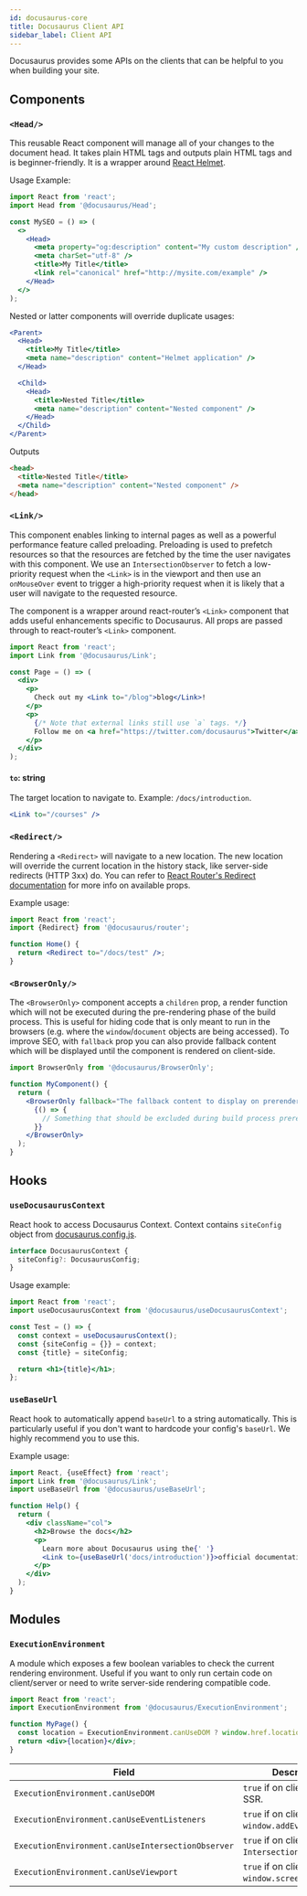 ```yaml
---
id: docusaurus-core
title: Docusaurus Client API
sidebar_label: Client API
---
```


Docusaurus provides some APIs on the clients that can be helpful to you when building your site.

## Components

### `<Head/>`

This reusable React component will manage all of your changes to the document head. It takes plain HTML tags and outputs plain HTML tags and is beginner-friendly. It is a wrapper around [React Helmet](https://github.com/nfl/react-helmet).

Usage Example:

```jsx {2,6,11}
import React from 'react';
import Head from '@docusaurus/Head';

const MySEO = () => (
  <>
    <Head>
      <meta property="og:description" content="My custom description" />
      <meta charSet="utf-8" />
      <title>My Title</title>
      <link rel="canonical" href="http://mysite.com/example" />
    </Head>
  </>
);
```

Nested or latter components will override duplicate usages:

```jsx {2,5,8,11}
<Parent>
  <Head>
    <title>My Title</title>
    <meta name="description" content="Helmet application" />
  </Head>

  <Child>
    <Head>
      <title>Nested Title</title>
      <meta name="description" content="Nested component" />
    </Head>
  </Child>
</Parent>
```

Outputs

```html
<head>
  <title>Nested Title</title>
  <meta name="description" content="Nested component" />
</head>
```

### `<Link/>`

This component enables linking to internal pages as well as a powerful performance feature called preloading. Preloading is used to prefetch resources so that the resources are fetched by the time the user navigates with this component. We use an `IntersectionObserver` to fetch a low-priority request when the `<Link>` is in the viewport and then use an `onMouseOver` event to trigger a high-priority request when it is likely that a user will navigate to the requested resource.

The component is a wrapper around react-router’s `<Link>` component that adds useful enhancements specific to Docusaurus. All props are passed through to react-router’s `<Link>` component.

```jsx {2,7}
import React from 'react';
import Link from '@docusaurus/Link';

const Page = () => (
  <div>
    <p>
      Check out my <Link to="/blog">blog</Link>!
    </p>
    <p>
      {/* Note that external links still use `a` tags. */}
      Follow me on <a href="https://twitter.com/docusaurus">Twitter</a>!
    </p>
  </div>
);
```

#### `to`: string

The target location to navigate to. Example: `/docs/introduction`.

```jsx
<Link to="/courses" />
```

### `<Redirect/>`

Rendering a `<Redirect>` will navigate to a new location. The new location will override the current location in the history stack, like server-side redirects (HTTP 3xx) do. You can refer to [React Router's Redirect documentation](https://reacttraining.com/react-router/web/api/Redirect) for more info on available props.

Example usage:

```jsx {2,5}
import React from 'react';
import {Redirect} from '@docusaurus/router';

function Home() {
  return <Redirect to="/docs/test" />;
}
```

### `<BrowserOnly/>`

The `<BrowserOnly>` component accepts a `children` prop, a render function which will not be executed during the pre-rendering phase of the build process. This is useful for hiding code that is only meant to run in the browsers (e.g. where the `window`/`document` objects are being accessed). To improve SEO, with `fallback` prop you can also provide fallback content which will be displayed until the component is rendered on client-side.

```jsx
import BrowserOnly from '@docusaurus/BrowserOnly';

function MyComponent() {
  return (
    <BrowserOnly fallback="The fallback content to display on prerendering">
      {() => {
        // Something that should be excluded during build process prerendering.
      }}
    </BrowserOnly>
  );
}
```

## Hooks

### `useDocusaurusContext`

React hook to access Docusaurus Context. Context contains `siteConfig` object from [docusaurus.config.js](docusaurus.config.js.md).

```ts
interface DocusaurusContext {
  siteConfig?: DocusaurusConfig;
}
```

Usage example:

```jsx {2,5}
import React from 'react';
import useDocusaurusContext from '@docusaurus/useDocusaurusContext';

const Test = () => {
  const context = useDocusaurusContext();
  const {siteConfig = {}} = context;
  const {title} = siteConfig;

  return <h1>{title}</h1>;
};
```

### `useBaseUrl`

React hook to automatically append `baseUrl` to a string automatically. This is particularly useful if you don't want to hardcode your config's `baseUrl`. We highly recommend you to use this.

Example usage:

```jsx {3,11}
import React, {useEffect} from 'react';
import Link from '@docusaurus/Link';
import useBaseUrl from '@docusaurus/useBaseUrl';

function Help() {
  return (
    <div className="col">
      <h2>Browse the docs</h2>
      <p>
        Learn more about Docusaurus using the{' '}
        <Link to={useBaseUrl('docs/introduction')}>official documentation</Link>
      </p>
    </div>
  );
}
```

## Modules

### `ExecutionEnvironment`

A module which exposes a few boolean variables to check the current rendering environment. Useful if you want to only run certain code on client/server or need to write server-side rendering compatible code.

```jsx {2}
import React from 'react';
import ExecutionEnvironment from '@docusaurus/ExecutionEnvironment';

function MyPage() {
  const location = ExecutionEnvironment.canUseDOM ? window.href.location : null;
  return <div>{location}</div>;
}
```

| Field | Description |
| --- | --- |
| `ExecutionEnvironment.canUseDOM` | `true` if on client, `false` if SSR. |
| `ExecutionEnvironment.canUseEventListeners` | `true` if on client and has `window.addEventListener`. |
| `ExecutionEnvironment.canUseIntersectionObserver` | `true` if on client and has `IntersectionObserver`. |
| `ExecutionEnvironment.canUseViewport` | `true` if on client and has `window.screen`. |
